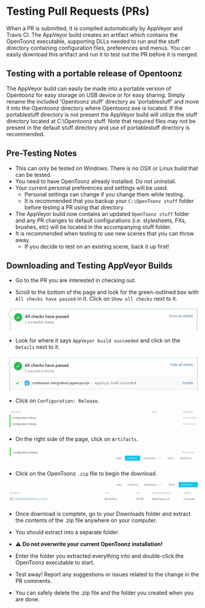 # Testing Pull Requests (PRs)

When a PR is submitted, it is compiled automatically by AppVeyor and Travis CI. The AppVeyor build creates an artifact which contains the OpenToonz executable, supporting DLLs needed to run and the stuff directory containing configuration files, preferences and menus.  You can easily download this artifact and run it to test out the PR before it is merged.

## Testing with a portable release of Opentoonz
The AppVeyor build can easily be made into a portable version of Opentoonz for easy storage on USB device or for easy sharing.
Simply rename the included 'Opentoonz stuff' directory as 'portablestuff' and move it into the Opentoonz directory where Opentoonz.exe is located.  If the portablestuff directory is not present the AppVeyor build will utilize the stuff directory located at C:\Opentoonz stuff.  Note that required files may not be present in the default stuff directory and use of portablestuff directory is recommended.

## Pre-Testing Notes
- This can only be tested on Windows. There is no OSX or Linux build that can be tested.
- You need to have OpenToonz already installed.  Do not uninstall.
- Your current personal preferences and settings will be used.
  - Personal settings can change if you change them while testing.
  - It is recommended that you backup your `C:\OpenToonz stuff` folder before testing a PR using that directory.
- The AppVeyor build now contains an updated `OpenToonz stuff` folder and any PR changes to default configurations (i.e. stylesheets, FXs, brushes, etc) will be located in the accompanying stuff folder.
- It is recommended when testing to use new scenes that you can throw away.
  - If you decide to test on an existing scene, back it up first!

## Downloading and Testing AppVeyor Builds

- Go to the PR you are interested in checking out.

- Scroll to the bottom of the page and look for the green-outlined box with `All checks have passed` in it. Click on `Show all checks` next to it.

![](./testing_pr_1.JPG)

- Look for where it says `AppVeyor build succeeded` and click on the `Details` next to it.

![](./testing_pr_2.JPG)

- Click on `Configuration: Release`.

![](./testing_pr_3.JPG)

- On the right side of the page, click on `Artifacts`.

![](./testing_pr_4.JPG)

- Click on the OpenToonz `.zip` file to begin the download.

![](./testing_pr_5.JPG)

- Once download is complete, go to your Downloads folder and extract the contents of the .zip file anywhere on your computer.
 - You should extract into a separate folder. 
 - ⚠️ **Do not overwrite your current OpenToonz installation!**

- Enter the folder you extracted everything into and double-click the OpenToonz executable to start.

- Test away!  Report any suggestions or issues related to the change in the PR comments.

- You can safely delete the .zip file and the folder you created when you are done.
